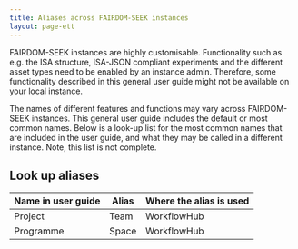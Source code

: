 ```yaml
---
title: Aliases across FAIRDOM-SEEK instances
layout: page-ett
---
```


FAIRDOM-SEEK instances are highly customisable. Functionality such as e.g. the ISA structure, ISA-JSON compliant experiments and the different asset types need to be enabled by an instance admin. Therefore, some functionality described in this general user guide might not be available on your local instance.

The names of different features and functions may vary across FAIRDOM-SEEK instances. This general user guide includes the default or most common names. Below is a look-up list for the most common names that are included in the user guide, and what they may be called in a different instance. Note, this list is not complete. 

## Look up aliases

 Name in user guide | Alias | Where the alias is used 
--------------------|-------|-------------------------
Project | Team | WorkflowHub
Programme | Space | WorkflowHub



